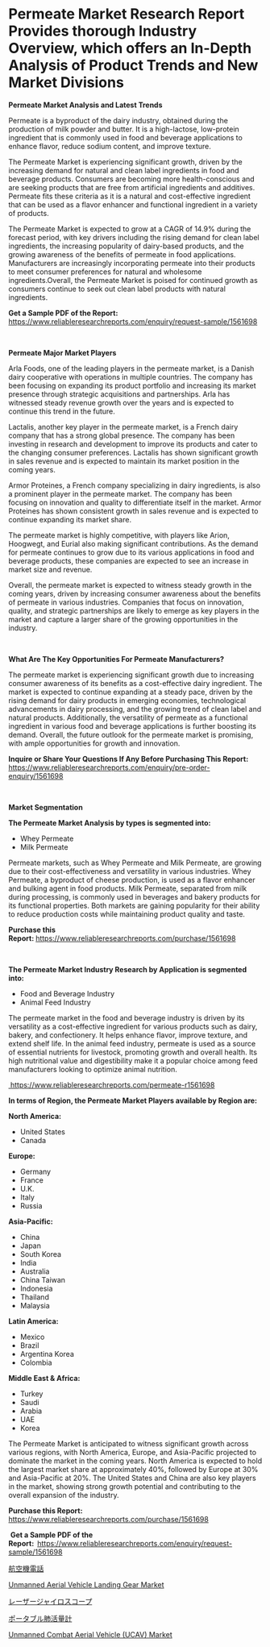 <p><h1>Permeate Market Research Report Provides thorough Industry Overview, which offers an In-Depth Analysis of Product Trends and New Market Divisions</h1></p><p><strong>Permeate Market Analysis and Latest Trends</strong></p>
<p><p>Permeate is a byproduct of the dairy industry, obtained during the production of milk powder and butter. It is a high-lactose, low-protein ingredient that is commonly used in food and beverage applications to enhance flavor, reduce sodium content, and improve texture.</p><p>The Permeate Market is experiencing significant growth, driven by the increasing demand for natural and clean label ingredients in food and beverage products. Consumers are becoming more health-conscious and are seeking products that are free from artificial ingredients and additives. Permeate fits these criteria as it is a natural and cost-effective ingredient that can be used as a flavor enhancer and functional ingredient in a variety of products.</p><p>The Permeate Market is expected to grow at a CAGR of 14.9% during the forecast period, with key drivers including the rising demand for clean label ingredients, the increasing popularity of dairy-based products, and the growing awareness of the benefits of permeate in food applications. Manufacturers are increasingly incorporating permeate into their products to meet consumer preferences for natural and wholesome ingredients.Overall, the Permeate Market is poised for continued growth as consumers continue to seek out clean label products with natural ingredients.</p></p>
<p><strong>Get a Sample PDF of the Report:&nbsp;</strong> <a href="https://www.reliableresearchreports.com/enquiry/request-sample/1561698">https://www.reliableresearchreports.com/enquiry/request-sample/1561698</a></p>
<p>&nbsp;</p>
<p><strong>Permeate Major Market Players</strong></p>
<p><p>Arla Foods, one of the leading players in the permeate market, is a Danish dairy cooperative with operations in multiple countries. The company has been focusing on expanding its product portfolio and increasing its market presence through strategic acquisitions and partnerships. Arla has witnessed steady revenue growth over the years and is expected to continue this trend in the future.</p><p>Lactalis, another key player in the permeate market, is a French dairy company that has a strong global presence. The company has been investing in research and development to improve its products and cater to the changing consumer preferences. Lactalis has shown significant growth in sales revenue and is expected to maintain its market position in the coming years.</p><p>Armor Proteines, a French company specializing in dairy ingredients, is also a prominent player in the permeate market. The company has been focusing on innovation and quality to differentiate itself in the market. Armor Proteines has shown consistent growth in sales revenue and is expected to continue expanding its market share.</p><p>The permeate market is highly competitive, with players like Arion, Hoogwegt, and Eurial also making significant contributions. As the demand for permeate continues to grow due to its various applications in food and beverage products, these companies are expected to see an increase in market size and revenue.</p><p>Overall, the permeate market is expected to witness steady growth in the coming years, driven by increasing consumer awareness about the benefits of permeate in various industries. Companies that focus on innovation, quality, and strategic partnerships are likely to emerge as key players in the market and capture a larger share of the growing opportunities in the industry.</p></p>
<p>&nbsp;</p>
<p><strong>What Are The Key Opportunities For Permeate Manufacturers?</strong></p>
<p><p>The permeate market is experiencing significant growth due to increasing consumer awareness of its benefits as a cost-effective dairy ingredient. The market is expected to continue expanding at a steady pace, driven by the rising demand for dairy products in emerging economies, technological advancements in dairy processing, and the growing trend of clean label and natural products. Additionally, the versatility of permeate as a functional ingredient in various food and beverage applications is further boosting its demand. Overall, the future outlook for the permeate market is promising, with ample opportunities for growth and innovation.</p></p>
<p><strong>Inquire or Share Your Questions If Any Before Purchasing This Report:</strong> <a href="https://www.reliableresearchreports.com/enquiry/pre-order-enquiry/1561698">https://www.reliableresearchreports.com/enquiry/pre-order-enquiry/1561698</a></p>
<p>&nbsp;</p>
<p><strong>Market Segmentation</strong></p>
<p><strong>The Permeate Market Analysis by types is segmented into:</strong></p>
<p><ul><li>Whey Permeate</li><li>Milk Permeate</li></ul></p>
<p><p>Permeate markets, such as Whey Permeate and Milk Permeate, are growing due to their cost-effectiveness and versatility in various industries. Whey Permeate, a byproduct of cheese production, is used as a flavor enhancer and bulking agent in food products. Milk Permeate, separated from milk during processing, is commonly used in beverages and bakery products for its functional properties. Both markets are gaining popularity for their ability to reduce production costs while maintaining product quality and taste.</p></p>
<p><strong>Purchase this Report:&nbsp;</strong><a href="https://www.reliableresearchreports.com/purchase/1561698">https://www.reliableresearchreports.com/purchase/1561698</a></p>
<p>&nbsp;</p>
<p><strong>The Permeate Market Industry Research by Application is segmented into:</strong></p>
<p><ul><li>Food and Beverage Industry</li><li>Animal Feed Industry</li></ul></p>
<p><p>The permeate market in the food and beverage industry is driven by its versatility as a cost-effective ingredient for various products such as dairy, bakery, and confectionery. It helps enhance flavor, improve texture, and extend shelf life. In the animal feed industry, permeate is used as a source of essential nutrients for livestock, promoting growth and overall health. Its high nutritional value and digestibility make it a popular choice among feed manufacturers looking to optimize animal nutrition.</p></p>
<p><a href="https://www.reliableresearchreports.com/permeate-r1561698">&nbsp;https://www.reliableresearchreports.com/permeate-r1561698</a></p>
<p><strong>In terms of Region, the Permeate Market Players available by Region are:</strong></p>
<p>
    <p> <strong> North America: </strong>
        <ul>
            <li>United States</li>
            <li>Canada</li>
        </ul>
        </p> 
    <p> <strong> Europe: </strong>
        <ul>
            <li>Germany</li>
            <li>France</li>
            <li>U.K.</li>
            <li>Italy</li>
            <li>Russia</li>
        </ul>
        </p> 
    <p> <strong> Asia-Pacific: </strong>
        <ul>
            <li>China</li>
            <li>Japan</li>
            <li>South Korea</li>
            <li>India</li>
            <li>Australia</li>
            <li>China Taiwan</li>
            <li>Indonesia</li>
            <li>Thailand</li>
            <li>Malaysia</li>
        </ul>
        </p> 
    <p> <strong> Latin America: </strong>
        <ul>
            <li>Mexico</li>
            <li>Brazil</li>
            <li>Argentina Korea</li>
            <li>Colombia</li>
        </ul>
        </p> 
    <p> <strong> Middle East & Africa: </strong>
        <ul>
            <li>Turkey</li>
            <li>Saudi</li>
            <li>Arabia</li>
            <li>UAE</li>
            <li>Korea</li>
        </ul>
    </p>
    </p>
<p><p>The Permeate Market is anticipated to witness significant growth across various regions, with North America, Europe, and Asia-Pacific projected to dominate the market in the coming years. North America is expected to hold the largest market share at approximately 40%, followed by Europe at 30% and Asia-Pacific at 20%. The United States and China are also key players in the market, showing strong growth potential and contributing to the overall expansion of the industry.</p></p>
<p><strong>Purchase this Report: </strong><a href="https://www.reliableresearchreports.com/purchase/1561698">https://www.reliableresearchreports.com/purchase/1561698</a></p>
<p>&nbsp;<strong>Get a Sample PDF of the Report:&nbsp;&nbsp;</strong><a href="https://www.reliableresearchreports.com/enquiry/request-sample/1561698">https://www.reliableresearchreports.com/enquiry/request-sample/1561698</a></p>
<p><strong></strong></p>
<p><p><a href="https://medium.com/@jefferyyan895/%E6%A9%9F%E5%86%85%E9%9B%BB%E8%A9%B1%E5%B8%82%E5%A0%B4%E3%81%AE%E5%88%86%E6%9E%90%E3%81%8A%E3%82%88%E3%81%B32024%E5%B9%B4%E3%81%8B%E3%82%892031%E5%B9%B4%E3%81%BE%E3%81%A7%E3%81%AE%E4%BA%88%E6%B8%AC%E3%81%95%E3%82%8C%E3%82%8B%E8%A6%8F%E6%A8%A1-55292d7c745b">航空機電話</a></p><p><a href="https://issuu.com/reportprime-2/docs/unmanned-aerial-vehicle-landing-gear-market-size-2">Unmanned Aerial Vehicle Landing Gear Market</a></p><p><a href="https://github.com/vhemk0794148/Market-Research-Report-List-1/blob/main/438926817705.md">レーザージャイロスコープ</a></p><p><a href="https://github.com/pepo3k/Market-Research-Report-List-1/blob/main/947793417706.md">ポータブル肺活量計</a></p><p><a href="https://issuu.com/reportprime-2/docs/unmanned-combat-aerial-vehicle-ucav-market-size-20">Unmanned Combat Aerial Vehicle (UCAV) Market</a></p></p>